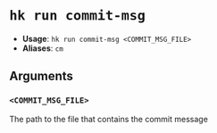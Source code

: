 # `hk run commit-msg`

- **Usage**: `hk run commit-msg <COMMIT_MSG_FILE>`
- **Aliases**: `cm`

## Arguments

### `<COMMIT_MSG_FILE>`

The path to the file that contains the commit message
